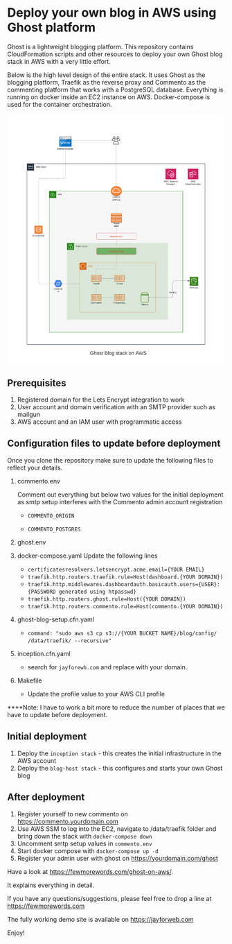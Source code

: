 # Deploy your own blog in AWS using Ghost platform

Ghost is a lightweight blogging platform. This repository contains CloudFormation scripts and other resources 
to deploy your own Ghost blog stack in AWS with a very little effort. 

Below is the high level design of the entire stack. It uses Ghost as the blogging platform, Traefik as the reverse proxy
and Commento as the commenting platform that works with a PostgreSQL database. Everything is running on docker inside an
EC2 instance on AWS. Docker-compose is used for the container orchestration.

![blog-design](diagrams/aws-ghost-hosting.png)

## Prerequisites
1. Registered domain for the Lets Encrypt integration to work
2. User account and domain verification with an SMTP provider such as mailgun
3. AWS account and an IAM user with programmatic access

## Configuration files to update before deployment
Once you clone the repository make sure to update the following files to reflect your details.

1. commento.env

   Comment out everything but below two values for the initial deployment as smtp setup 
   interferes with the Commento admin account registration
   
   * `COMMENTO_ORIGIN`
   
   * `COMMENTO_POSTGRES`

2. ghost.env
3. docker-compose.yaml
   Update the following lines
    
   * `certificatesresolvers.letsencrypt.acme.email={YOUR EMAIL}`
   * `traefik.http.routers.traefik.rule=Host(dashboard.{YOUR DOMAIN})`
   * `traefik.http.middlewares.dashboardauth.basicauth.users={USER}:{PASSWORD generated using htpasswd}`
   * `traefik.http.routers.ghost.rule=Host({YOUR DOMAIN})`
   * `traefik.http.routers.commento.rule=Host(commento.{YOUR DOMAIN})`

4. ghost-blog-setup.cfn.yaml

   * `command: "sudo aws s3 cp s3://{YOUR BUCKET NAME}/blog/config/ /data/traefik/ --recursive"`

5. inception.cfn.yaml
   
   * search for `jayforewb.com` and replace with your domain.

6. Makefile
   
   * Update the profile value to your AWS CLI profile

****Note: I have to work a bit more to reduce the number of places that we have to 
update before deployment. 

## Initial deployment
1. Deploy the `inception stack` - this creates the initial infrastructure in the AWS account
2. Deploy the `blog-host stack` - this configures and starts your own Ghost blog

## After deployment
1. Register yourself to new commento on https://commento.yourdomain.com
2. Use AWS SSM to log into the EC2, navigate to /data/traefik folder and bring down the stack with `docker-compose down`
3. Uncomment smtp setup values in `commento.env`
4. Start docker compose with `docker-compose up -d`
5. Register your admin user with ghost on https://yourdomain.com/ghost


Have a look at https://fewmorewords.com/ghost-on-aws/. 


It explains everything in detail.

If you have any questions/suggestions, please feel free to drop a line at https://fewmorewords.com

The fully working demo site is available on https://jayforweb.com

Enjoy!
